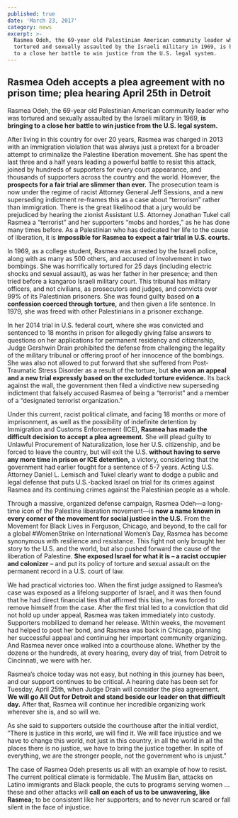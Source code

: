 ```yaml
---
published: true
date: 'March 23, 2017'
category: news
excerpt: >-
  Rasmea Odeh, the 69-year old Palestinian American community leader who was
  tortured and sexually assaulted by the Israeli military in 1969, is bringing
  to a close her battle to win justice from the U.S. legal system.
---
```

## Rasmea Odeh accepts a plea agreement with no prison time; plea hearing April 25th in Detroit

Rasmea Odeh, the 69-year old Palestinian American community leader who was tortured and sexually assaulted by the Israeli military in 1969, **is bringing to a close her battle to win justice from the U.S. legal system.**

After living in this country for over 20 years, Rasmea was charged in 2013 with an immigration violation that was always just a pretext for a broader attempt to criminalize the Palestine liberation movement. She has spent the last three and a half years leading a powerful battle to resist this attack, joined by hundreds of supporters for every court appearance, and thousands of supporters across the country and the world. However, the **prospects for a fair trial are slimmer than ever.** The prosecution team is now under the regime of racist Attorney General Jeff Sessions, and a new superseding indictment re-frames this as a case about “terrorism” rather than immigration. There is the great likelihood that a jury would be prejudiced by hearing the zionist Assistant U.S. Attorney Jonathan Tukel call Rasmea a “terrorist” and her supporters “mobs and hordes,” as he has done many times before. As a Palestinian who has dedicated her life to the cause of liberation, it is **impossible for Rasmea to expect a fair trial in U.S. courts.**

In 1969, as a college student, Rasmea was arrested by the Israeli police, along with as many as 500 others, and accused of involvement in two bombings. She was horrifically tortured for 25 days (including electric shocks and sexual assault), as was her father in her presence; and then tried before a kangaroo Israeli military court. This tribunal has military officers, and not civilians, as prosecutors and judges, and convicts over 99% of its Palestinian prisoners. She was found guilty based on **a confession coerced through torture,** and then given a life sentence. In 1979, she was freed with other Palestinians in a prisoner exchange.

In her 2014 trial in U.S. federal court, where she was convicted and sentenced to 18 months in prison for allegedly giving false answers to questions on her applications for permanent residency and citizenship, Judge Gershwin Drain prohibited the defense from challenging the legality of the military tribunal or offering proof of her innocence of the bombings. She was also not allowed to put forward that she suffered from Post-Traumatic Stress Disorder as a result of the torture, but **she won an appeal and a new trial expressly based on the excluded torture evidence.** Its back against the wall, the government then filed a vindictive new superseding indictment that falsely accused Rasmea of being a “terrorist” and a member of a “designated terrorist organization.”

Under this current, racist political climate, and facing 18 months or more of imprisonment, as well as the possibility of indefinite detention by Immigration and Customs Enforcement (ICE), **Rasmea has made the difficult decision to accept a plea agreement.** She will plead guilty to Unlawful Procurement of Naturalization, lose her U.S. citizenship, and be forced to leave the country, but will exit the U.S. **without having to serve any more time in prison or ICE detention,** a victory, considering that the government had earlier fought for a sentence of 5-7 years.  Acting U.S. Attorney Daniel L. Lemisch and Tukel clearly want to dodge a public and legal defense that puts U.S.-backed Israel on trial for its crimes against Rasmea and its continuing crimes against the Palestinian people as a whole.

Through a massive, organized defense campaign, Rasmea Odeh—a long-time icon of the Palestine liberation movement—is **now a name known in every corner of the movement for social justice in the U.S.** From the Movement for Black Lives in Ferguson, Chicago, and beyond, to the call for a global #WomenStrike on International Women’s Day, Rasmea has become synonymous with resilience and resistance. This fight not only brought her story to the U.S. and the world, but also pushed forward the cause of the liberation of Palestine. **She exposed Israel for what it is – a racist occupier and colonizer** – and put its policy of torture and sexual assault on the permanent record in a U.S. court of law.

We had practical victories too. When the first judge assigned to Rasmea’s case was exposed as a lifelong supporter of Israel, and it was then found that he had direct financial ties that affirmed this bias, he was forced to remove himself from the case. After the first trial led to a conviction that did not hold up under appeal, Rasmea was taken immediately into custody. Supporters mobilized to demand her release. Within weeks, the movement had helped to post her bond, and Rasmea was back in Chicago, planning her successful appeal and continuing her important community organizing. And Rasmea never once walked into a courthouse alone. Whether by the dozens or the hundreds, at every hearing, every day of trial, from Detroit to Cincinnati, we were with her. 

Rasmea’s choice today was not easy, but nothing in this journey has been, and our support continues to be critical. A hearing date has been set for Tuesday, April 25th, when Judge Drain will consider the plea agreement. **We will go All Out for Detroit and stand beside our leader on that difficult day.** After that, Rasmea will continue her incredible organizing work wherever she is, and so will we.

As she said to supporters outside the courthouse after the initial verdict, “There is justice in this world, we will find it. We will face injustice and we have to change this world, not just in this country, in all the world in all the places there is no justice, we have to bring the justice together. In spite of everything, we are the stronger people, not the government who is unjust.”

The case of Rasmea Odeh presents us all with an example of how to resist. The current political climate is formidable. The Muslim Ban, attacks on Latino immigrants and Black people, the cuts to programs serving women … these and other attacks will **call on each of us to be unwavering, like Rasmea;** to be consistent like her supporters; and to never run scared or fall silent in the face of injustice.
